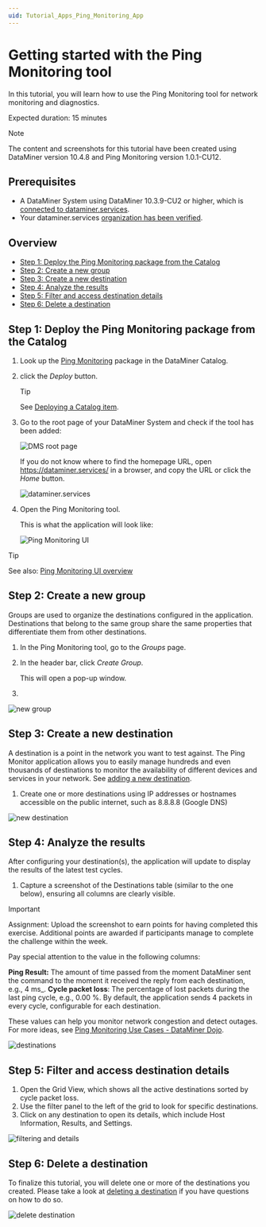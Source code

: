 ```yaml
---
uid: Tutorial_Apps_Ping_Monitoring_App
---
```


# Getting started with the Ping Monitoring tool

In this tutorial, you will learn how to use the Ping Monitoring tool for network monitoring and diagnostics.

Expected duration: 15 minutes

> [!NOTE]
> The content and screenshots for this tutorial have been created using DataMiner version 10.4.8 and Ping Monitoring version 1.0.1-CU12.

## Prerequisites

- A DataMiner System using DataMiner 10.3.9-CU2 or higher, which is [connected to dataminer.services](xref:Connecting_your_DataMiner_System_to_the_cloud).
- Your dataminer.services [organization has been verified](xref:CloudConnectionVerification).

## Overview

- [Step 1: Deploy the Ping Monitoring package from the Catalog](#step-1-deploy-the-ping-monitoring-package-from-the-catalog)
- [Step 2: Create a new group](#step-2-create-a-new-group)
- [Step 3: Create a new destination](#step-3-create-a-new-destination)
- [Step 4: Analyze the results](#step-4-analyze-the-results)
- [Step 5: Filter and access destination details](#step-5-filter-and-access-destination-details)
- [Step 6: Delete a destination](#step-6-delete-a-destination)

## Step 1: Deploy the Ping Monitoring package from the Catalog

1. Look up the [Ping Monitoring](https://catalog.dataminer.services/details/cb1bd962-97a5-461b-80fd-a62b3799de96) package in the DataMiner Catalog.

1. click the *Deploy* button.

   > [!TIP]
   > See [Deploying a Catalog item](xref:Deploying_a_catalog_item).

1. Go to the root page of your DataMiner System and check if the tool has been added:

   ![DMS root page](~/user-guide/images/DMAroot-PingMonitoring.png)

   If you do not know where to find the homepage URL, open <https://dataminer.services/> in a browser, and copy the URL or click the *Home* button.

   ![dataminer.services](~/user-guide/images/dataminerservices-PingMonitoring.png)

1. Open the Ping Monitoring tool.

   This is what the application will look like:

   ![Ping Monitoring UI](~/user-guide/images/brand_new_destinations-PingMonitoring.png)

> [!TIP]
> See also: [Ping Monitoring UI overview](xref:Ping_Monitoring_UI)

## Step 2: Create a new group

Groups are used to organize the destinations configured in the application. Destinations that belong to the same group share the same properties that differentiate them from other destinations.

1. In the Ping Monitoring tool, go to the *Groups* page.

1. In the header bar, click *Create Group*.

   This will open a pop-up window.

1. 

![new group](~/user-guide/images/Create_New_Group-PingMonitoring.gif)

## Step 3: Create a new destination

A destination is a point in the network you want to test against. The Ping Monitor application allows you to easily manage hundreds and even thousands of destinations to monitor the availability of different devices and services in your network. See [adding a new destination](xref:Ping_Monitoring_managing_groups_destinations#adding-a-new-destination).

1. Create one or more destinations using IP addresses or hostnames accessible on the public internet, such as 8.8.8.8 (Google DNS)

![new destination](~/user-guide/images/Create_New_Destination-PingMonitoring.gif)

## Step 4: Analyze the results

After configuring your destination(s), the application will update to display the results of the latest test cycles.

1. Capture a screenshot of the Destinations table (similar to the one below), ensuring all columns are clearly visible.

> [!IMPORTANT]
> Assignment:
> Upload the screenshot to earn points for having completed this exercise. Additional points are awarded if participants manage to complete the challenge within the week.

Pay special attention to the value in the following columns:

**Ping Result:** The amount of time passed from the moment DataMiner sent the command to the moment it received the reply from each destination, e.g., 4 ms_.
**Cycle packet loss**: The percentage of lost packets during the last ping cycle, e.g., 0.00 %. By default, the application sends 4 packets in every cycle, configurable for each destination.

These values can help you monitor network congestion and detect outages. For more ideas, see [Ping Monitoring Use Cases - DataMiner Dojo](https://community.dataminer.services/use-case/ping-monitoring/).

![destinations](~/user-guide/images/destinations-PingMonitoring.png)

## Step 5: Filter and access destination details

1. Open the Grid View, which shows all the active destinations sorted by cycle packet loss.
1. Use the filter panel to the left of the grid to look for specific destinations.
1. Click on any destination to open its details, which include Host Information, Results, and Settings.

![filtering and details](~/user-guide/images/Filter_Details-PingMonitoring.gif)

## Step 6: Delete a destination

To finalize this tutorial, you will delete one or more of the destinations you created. Please take a look at [deleting a destination](xref:Ping_Monitoring_managing_groups_destinations#deleting-a-destination) if you have questions on how to do so.

![delete destination](~/user-guide/images/Delete_Destination-PingMonitoring.gif)
